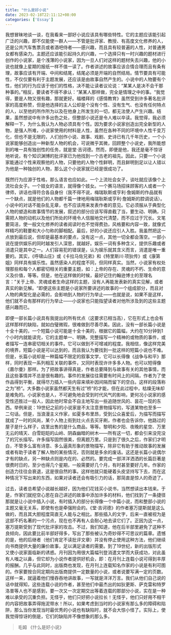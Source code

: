 ```yaml
---
title: "什么是好小说"
date: 2023-02-18T22:11:12+08:00
categories: ['Essay']
---
```

我想冒昧地谈一谈，在我看来一部好小说应该具有哪些特性。它的主题应该能引起广泛的兴趣，即不仅能使一群人——不管是批评家、教授、有高度文化修养的人，还是公共汽车售票员或者酒吧侍者——感兴趣，而且具有较普遍的人性，对普通男女都有感染力。主题还应该能引起持久的兴趣，一个选择只有一时兴趣的题材进行创作的小说家，是个浅薄的小说家，因为一旦人们对这样的题材失去兴趣，他的小说也就像上星期的报纸一样不值一读了。作者讲述的故事应该合情合理而且有条有理，故事应该有开端、中间和结尾，结尾必须是开端的自然结局。情节要具有可能性，不仅仅要有利于主题发展，还应该是由故事自然产生的。小说中的人物要有个性，他们的行为应该于他们的性格，决不能让读者议论说：“某某人是决不会干那种事的。”相反，要读者不得不承认：“某某人那样做，完全是情理之中的事。“我觉得，要是人物又很有趣，那就更好。福楼拜的《感情教育》虽然受到许多著名批评家的高度称赞，但是他选择的主人公却是个没有个性、没有生气、也没有任何特点的人，以至他的所作所为以及在他身上所发生的一切，都无法使人产生兴趣。结果，虽然想说中有许多出色之处，但整部小说还是令人难以卒读。我觉得，我必须解释一下，为什么我认为人物必须具有个性。因为要求小说家创造出完全新型的人物，是强人所难，小说家使用的材料是人性，虽然在各种不同的环境中人性千变万化，但也不是无限的，人们创作小说、故事、戏剧、史诗已有几千年历史，一个小说家能够创造出一种新型人物的机会，可说微乎其微，回顾整个小说史，我所能想到的唯一具有独创性的任务，就是堂·吉诃德。然而，即便是他，我还是毫不惊讶地听说，有个知识渊博的批评家已为他找到一个古老的祖先。因此，只要一个小说家能通过个性来观察他的人物，只要他的人物个性鲜明，而且鲜明到足以让人错以为他是一种独创的人物，那么这个小说家就已经是很成功了。

既然行为应源于性格，那么语言也应如此。一个上流社会女子，谈吐就应该像个上流社会女子。一个妓女的语言，就得像个妓女。一个赛马场招徕顾客的人或者一个律师，讲话也得符合各自身份（我不得不说，梅瑞耿斯或亨利·詹姆斯的作品就有一个缺点，就是他们的人物都千篇一律地用梅瑞耿斯或亨利·詹姆斯的腔调说话）。小说中的对话不能杂乱无章，也不应该用来发表作者的意见。它必须服从于典型化人物的塑造和故事情节的发展，叙述的部分应该写得直截了当，要生动、明确，只需把人物的动机以及他们所处的环境令人信服地交代清楚，而不应过于冗长。文笔要简洁，使一般文化修养的读者阅读时也不觉得费劲，风格要和内容一致，就像式样精巧的鞋要和大小匀称的脚相配。最后，好的小说还应引人入胜。我虽然把这一点放到最后说，但却是最基本的要点，没有这一点，其他一切全都会落空。一部小说在提供娱乐的同时越发引人深思，就越好。娱乐一词有多种含义，提供乐趣或者消遣只是其中之一。人们容易犯的错误是，认为娱乐就其含义而言，消遣是唯一重要的。其实，《呼啸山庄》或《卡拉马佐兄弟》和《特里斯川·项狄传》或《康第姐》同样具有娱乐性。虽然感染人的程度不同，但同样真实。当然，小说家有权处理那些和每个人都密切相关的重要主题，如：上帝的存在、灵魂的不朽、生命的意义及价值，等等。但是，他在这样做的时候，最好记住约翰逊博士的至理名言：”关于上帝、灵魂或者生命这样的主题，没有人再能发表新的真实见解，或者真实的新见解。“即便这些主题是小说家所要讲述的故事的一个组成部分，而且对人物的典型化是必需的，会影响到人物的行为举止——也就是说，如果不是这样，他们就不会有那样的行为举止——小说家也只能指望读者对他所涉及到的这些主题感兴趣而已。

即便一部长篇小说具有我提出的所有优点（这要求已相当高），它在形式上也会有这样那样的缺陷，就如白璧微瑕，很难做到尽善尽美。因此，没有一部长篇小说是十全十美的，一个短篇小说可能是十全十美的，根据它的篇幅，大约在10分钟到1个小时内就能读完，它的主题单一、明确，完整描写一个精神的或物质的事件，或者描写一连串密切相关的事件。它可以做到不可增减的程度。我相信，像这样完美的境界，短篇小说是可以达到的，而且我认为要找到一批这样的短篇小说也不难。但是，长篇小说却是一种篇幅不限定的叙事文学，它可以长得像《战争与和平》那样，同时表现一系列相互关联的事件，又同时表现许许多多人物。也可以短得像《嘉尔曼》那样。为了把故事讲得真是，作者总要降到与故事有关的其他事情，而且这些事情并不总是很有趣的。事件的发展往往需要有时间上的间隔，作者为了使作品得到平衡，就得尽力插入一些内容来填补因间隔而留下的空白。这样的段落称之为”桥“。大多数小说家虽然都天生有过”桥“的才能，但在此过程中，枯燥无味却是难免的。小说家也是人，不可避免地会受到时代风气的影响，更何况小说家的感受性还胜过一般人，因此他时常会不自主地写出一些追随世风的、昙花一现的东西。举例来说：19世纪之前的小说家是不太注意景物描写的，写道某物也至多一二句话。但是，当浪漫主义作家，如夏多布里昂，受到公众喜爱后，为描写而描写就成了一时的风尚，某个人物上街到灶火点去买牙刷，作者也会告诉你，他路过的屋子是什么样子，店里出售的是什么商品，等等。黎明和夕阳、夜晚的星空、万里无云的晴天、白雪皑皑的山岭、阴森幽暗的树木——所有这一切，都会引来没完没了的冗长描写。许多描写固然很美，但离题万里。只是到了很久之后，作家们才明白，不管多么富有诗意、多么逼真形象的景物描写，除非它有助于推动故事的发展或者有助于读者了解人物的某些情况，否则就是多余的废话。这还是长篇小说偶尔才有的缺点，另一种缺点则是内在的、必然的。要完成一部洋洋洒洒的长篇巨著是很费时日的，至少也得几个星期，一般需要好几个月，有时甚至要好几年。作家的创造力往往会衰退，这是很自然的事。这样他就只能硬着头皮坚持写下去，而在这种情况下写出来的东西，如果对读者还会有吸引力的话，那简直是惊人的奇迹了。

过去，读者总希望小说越长越好，因为他们花钱买小说书，当然想读出本钱来。于是，作家们就挖空心思在自己讲述的故事中添加许多的材料，他们找到了一条捷径那就是让小说中插入小说，有时插入的部分长得像一个中篇小说，而和整部小说的主题又毫无关系，即使有也是牵强附会的。《堂·吉诃德》的作者塞万提斯就是这么做的，而且其大胆程度简直无人能与之相比。那些插入的文字，后来一直被视为是这部不朽名著的一个污点，现在也不再有人会耐心地去读它们了。正因为这一点，塞万提斯受到了现代批评家的攻击。不过，我们知道，他在后半部里避免了这种不良倾向，因此要比前半部好得多，写出了那些被认为奇妙得不可思议的篇章。遗憾的是，他的后继者（他们肯定不读批评文章）并没有停止使用这种方法，他们继续向书商提供大量的廉价故事，足以满足读者的需要。到了19世纪，新的出版形式又使小说家面临新的诱惑。月刊因为用很大篇幅刊登消遣文学而大获成功，对此虽有人嗤之以鼻，但它却为小说作者提供好机会，即：在月刊上连载小说可得到丰厚的报酬。几乎与此同时，出版商也发现，在月刊上连载知名作家的小说是有利可图的。作家要按合同定期向出版商提供一定数量的小说，或者说要写满一定的页数。这样一来，就逼着他们慢吞吞地讲故事，一写就是洋洋万言。我们从他们自己说的话中就得知，这些连载小说的作者，甚至他们中最杰出的如狄更斯、萨克雷和特罗洛普等人也不是感到，要一次又一次定期交出等着连载的那部分小说，实在是一种难以承受的沉重负担。无怪乎，他们只好把小说拉长！无怪乎，他们只好用不相干的内容把故事弄得拖泥带水！所以，如果考虑到当时的小说家有那么多的障碍和陷阱，那么当你发现当时最优秀的小说也有缺陷时，就不会大惊小怪了。实际上，使我觉得惊讶的倒是，它们的缺陷并不像想象的那么多。

> 毛姆 《什么是好小说》